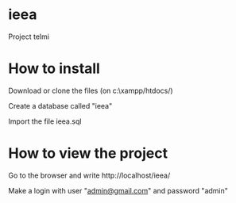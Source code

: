 # ieea

Project telmi

# How to install 

Download or clone the files (on c:\xampp/htdocs/)

Create a database called "ieea" 

Import the file ieea.sql 


# How to view the project

Go to the browser and write http://localhost/ieea/

Make a login with user "admin@gmail.com" and password "admin"

